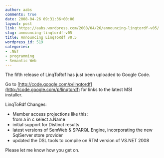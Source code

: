```yaml
---
author: aabs
comments: true
date: 2008-04-26 09:31:36+00:00
layout: post
link: https://aabs.wordpress.com/2008/04/26/announcing-linqtordf-v05/
slug: announcing-linqtordf-v05
title: Announcing LinqToRdf v0.5
wordpress_id: 519
categories:
- .NET
- programming
- Semantic Web
---
```


The fifth release of LinqToRdf has just been uploaded to Google Code.  

Go to [http://code.google.com/p/linqtordf](http://code.google.com/p/linqtordf) for links to the latest MSI   
installer.  

LinqToRdf Changes:   
- Member access projections like this:   
from a in c select a.Name   
- initial support for Distinct results   
- latest versions of SemWeb & SPARQL Engine, incorporating the new   
SqlServer store provider   
- updated the DSL tools to compile on RTM version of VS.NET 2008  

Please let me know how you get on. 
